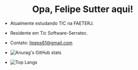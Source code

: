<h1 align="center">Opa, Felipe Sutter aqui!</h1>

- Atualmente estudando TIC na FAETERJ.
- Residente em Tic Software-Serratec. 
- Contato: lipeps61@gmail.com

- ![Anurag's GitHub stats](https://github-readme-stats.vercel.app/api?username=FelipeSutter&show_icons=true&theme=dark)
  
- ![Top Langs](https://github-readme-stats.vercel.app/api/top-langs/?username=FelipeSutter&layout=compact&theme=dark)


